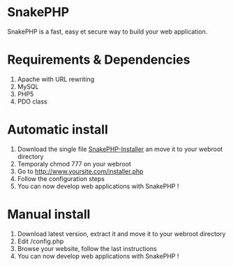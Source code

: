 SnakePHP
========

SnakePHP is a fast, easy et secure way to build your web application.

Requirements & Dependencies
========

1. Apache with URL rewriting
2. MySQL
3. PHP5
4. PDO class

Automatic install
========

1. Download the single file [SnakePHP-Installer](https://github.com/Tilotiti/SnakePHP-Installer "SnakePHP-Installer") an move it to your webroot directory
2. Temporaly chmod 777 on your webroot
3. Go to http://www.yoursite.com/installer.php
4. Follow the configuration steps
6. You can now develop web applications with SnakePHP !


Manual install
========

1. Download latest version, extract it and move it to your webroot directory
2. Edit /config.php
3. Browse your website, follow the last instructions
4. You can now develop web applications with SnakePHP !
